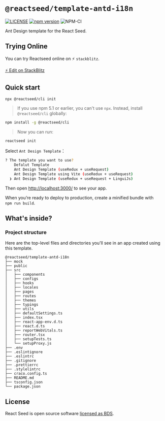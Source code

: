 # `@reactseed/template-antd-i18n`

[![LICENSE][license-image]][license-url] [![npm version][npm-image]][npm-url] ![NPM-CI][ci-image]

[npm-image]: https://img.shields.io/npm/v/@reactseed/template-antd-i18n.svg
[npm-url]: https://www.npmjs.com/package/@reactseed/template-antd-i18n
[license-image]: https://img.shields.io/badge/license-BSD-blue.svg
[license-url]: https://github.com/reactseed/template-antd-i18n/blob/master/LICENSE
[ci-image]: https://github.com/reactseed/reactseed/workflows/publish/badge.svg

Ant Design template for the React Seed.

## Trying Online

You can try Reactseed online on ⚡️ `stackblitz`.

[⚡️ Edit on StackBlitz ](https://stackblitz.com/edit/reactseed-template-antd-i18n)

## Quick start

```sh
npx @reactseed/cli init
```

> If you use npm 5.1 or earlier, you can't use `npx`. Instead, install `@reactseed/cli` globally:

```sh
npm install -g @reactseed/cli
```

> Now you can run:

```sh
reactseed init
```

Select `Ant Design Template`：

```sh
? The template you want to use?
    Defalut Template
    Ant Design Template (useRedux + useRequest)
    Ant Design Template using Vite (useRedux + useRequest)
  ❯ Ant Design Template (useRedux + useRequest + LinguiJs)
```

Then open [http://localhost:3000/](http://localhost:3000/) to see your app.

When you’re ready to deploy to production, create a minified bundle with `npm run build`.

## What's inside?

### Project structure

Here are the top-level files and directories you'll see in an app created using this template.

```
@reactseed/template-antd-i18n
├── mock
├── public
├── src
│   ├── components
│   ├── configs
│   ├── hooks
│   ├── locales
│   ├── pages
│   ├── routes
│   ├── themes
│   ├── typings
│   ├── utils
│   ├── defaultSettings.ts
│   ├── index.tsx
│   ├── react-app-env.d.ts
│   ├── react.d.ts
│   ├── reportWebVitals.ts
│   ├── router.tsx
│   ├── setupTests.ts
│   └── setupProxy.js
├── .env
├── .eslintignore
├── .eslintrc
├── .gitignore
├── .prettierrc
├── .stylelintrc
├── craco.config.ts
├── README.md
├── tsconfig.json
└── package.json
```

## License

React Seed is open source software [licensed as BDS](https://github.com/reactseed/template-antd-i18n/blob/master/LICENSE).
